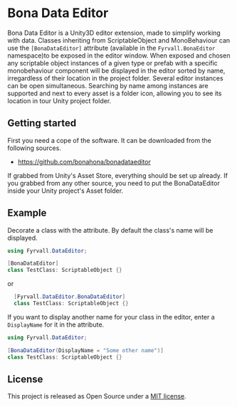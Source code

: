 # Bona Data Editor
Bona Data Editor is a Unity3D editor extension, made to simplify working with data. 
Classes inheriting from ScriptableObject and MonoBehaviour can use the ``[BonaDataEditor]``
attribute (available in the ``Fyrvall.BonaEditor`` namespace)to be exposed in the editor window.
When exposed and chosen any scriptable object instances of a given type or prefab with a specific
monobehaviour component will be displayed in the editor sorted by name, irregardless of their
location in the project folder.
Several editor instances can be open simultaneous. Searching by name among instances are supported and
next to every asset is a folder icon, allowing you to see its location in tour Unity project folder.

## Getting started
First you need a cope of the software. It can be downloaded from the following sources.
* <https://github.com/bonahona/bonadataeditor>

If grabbed from Unity's Asset Store, everything should be set up already.
If you grabbed from any other source, you need to put the BonaDataEditor inside your Unity project's Asset folder.

## Example
Decorate a class with the attribute. By default the class's name will be displayed.
```cs
using Fyrvall.DataEditor;

[BonaDataEditor]
class TestClass: ScriptableObject {}
```
or
```cs
  [Fyrvall.DataEditor.BonaDataEditor]
  class TestClass: ScriptableObject {}
  ```
If you want to display another name for your class in the editor, enter a `DisplayName` for it in the attribute.
```cs
using Fyrvall.DataEditor;

[BonaDataEditor(DisplayName = "Some other name")]
class TestClass: ScriptableObject {}
```

## License
This project is released as Open Source under a [MIT license](../blob/master/Assets/BonaDataEditor/LICENSE.txt).